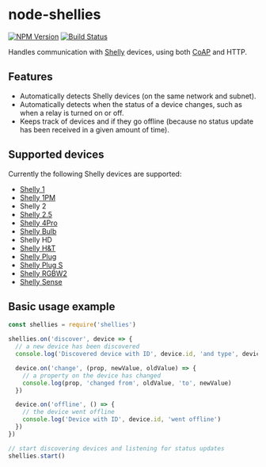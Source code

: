 # node-shellies
[![NPM Version](https://img.shields.io/npm/v/shellies.svg)](https://www.npmjs.com/package/shellies)
[![Build Status](https://travis-ci.org/alexryd/node-shellies.svg?branch=master)](https://travis-ci.org/alexryd/node-shellies)

Handles communication with [Shelly](https://shelly.cloud) devices, using both
[CoAP](http://coap.technology) and HTTP.

## Features
* Automatically detects Shelly devices (on the same network and subnet).
* Automatically detects when the status of a device changes, such as when a
  relay is turned on or off.
* Keeps track of devices and if they go offline (because no status update has
  been received in a given amount of time).

## Supported devices
Currently the following Shelly devices are supported:
* [Shelly 1](https://shelly.cloud/shelly1-open-source/)
* [Shelly 1PM](https://shelly.cloud/shelly-1pm-wifi-smart-relay-home-automation/)
* Shelly 2
* [Shelly 2.5](https://shelly.cloud/shelly-25-wifi-smart-relay-roller-shutter-home-automation/)
* [Shelly 4Pro](https://shelly.cloud/shelly-4-pro/)
* [Shelly Bulb](https://shelly.cloud/shelly-bulb/)
* Shelly HD
* [Shelly H&T](https://shelly.cloud/shelly-humidity-and-temperature/)
* [Shelly Plug](https://shelly.cloud/shelly-plug/)
* [Shelly Plug S](https://shelly.cloud/shelly-plug-s/)
* [Shelly RGBW2](https://shelly.cloud/wifi-smart-shelly-rgbw-2/)
* [Shelly Sense](https://shelly.cloud/shelly-sense/)

## Basic usage example
```javascript
const shellies = require('shellies')

shellies.on('discover', device => {
  // a new device has been discovered
  console.log('Discovered device with ID', device.id, 'and type', device.type)

  device.on('change', (prop, newValue, oldValue) => {
    // a property on the device has changed
    console.log(prop, 'changed from', oldValue, 'to', newValue)
  })

  device.on('offline', () => {
    // the device went offline
    console.log('Device with ID', device.id, 'went offline')
  })
})

// start discovering devices and listening for status updates
shellies.start()
```
